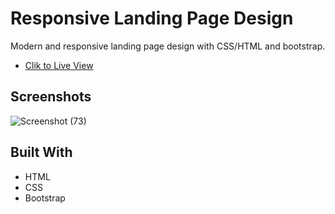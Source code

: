 <h1>Responsive Landing Page Design</h1>

<p>Modern and responsive landing page design with CSS/HTML and bootstrap.</p>

- [Clik to Live View](https://hamini01.github.io/Responsive-website-design-with-bootstrap-DDog-/)

## Screenshots

![Screenshot (73)](https://user-images.githubusercontent.com/90520531/189981578-1eb92d3b-ec2a-42cb-b880-f7927a40802a.png)

## Built With

- HTML
- CSS
- Bootstrap

